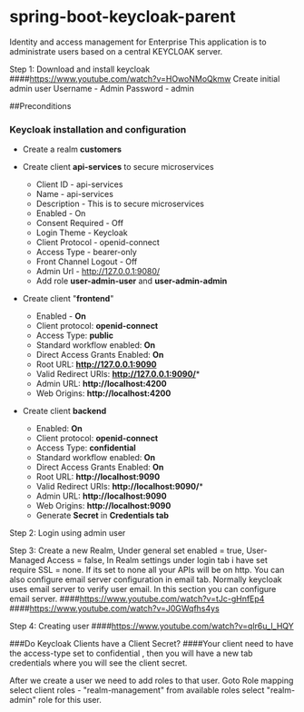 # spring-boot-keycloak-parent
Identity and access management for Enterprise
This application is to administrate users based on a central KEYCLOAK server. 

Step 1: Download and install keycloak
####https://www.youtube.com/watch?v=HOwoNMoQkmw
Create initial admin user
Username - Admin
Password - admin

##Preconditions
### Keycloak installation and configuration
* Create a realm __customers__
* Create client __api-services__ to secure microservices
    * Client ID - api-services
    * Name - api-services
    * Description - This is to secure microservices
    * Enabled - On
    * Consent Required - Off
    * Login Theme - Keycloak
    * Client Protocol - openid-connect
    * Access Type - bearer-only
    * Front Channel Logout - Off
    * Admin Url - http://127.0.0.1:9080/
    * Add role __user-admin-user__ and __user-admin-admin__
    

* Create client "__frontend__"
    * Enabled - __On__
    * Client protocol: **openid-connect**
    * Access Type: **public**
    * Standard workflow enabled: **On**
    * Direct Access Grants Enabled: **On**
    * Root URL: **http://127.0.0.1:9090**
    * Valid Redirect URIs: **http://127.0.0.1:9090/***
    * Admin URL: **http://localhost:4200**
    * Web Origins: **http://localhost:4200**


* Create client __backend__
    * Enabled: __On__
    * Client protocol: **openid-connect**
    * Access Type: **confidential**
    * Standard workflow enabled: **On**
    * Direct Access Grants Enabled: **On**
    * Root URL: **http://localhost:9090**
    * Valid Redirect URIs: **http://localhost:9090/***
    * Admin URL: **http://localhost:9090**
    * Web Origins: **http://localhost:9090**
    * Generate __Secret__ in __Credentials tab__






Step 2: Login using admin user

Step 3: Create a new Realm, Under general set enabled = true, User-Managed Access = false, In Realm settings under 
login tab i have set require SSL = none. If its set to none all your APIs will be on http. You can also configure 
email server configuration in email tab. Normally keycloak uses email server to verify user email. In this section 
you can configure email server.
####https://www.youtube.com/watch?v=tJc-gHnfEp4
####https://www.youtube.com/watch?v=J0GWqfhs4ys

Step 4: Creating user
####https://www.youtube.com/watch?v=qlr6u_l_HQY

###Do Keycloak Clients have a Client Secret?
####Your client need to have the access-type set to confidential , then you will have a new tab credentials where you will see the client secret.

After we create a user we need to add roles to that user. Goto Role mapping select client roles - "realm-management" from 
available roles select "realm-admin" role for this user.



